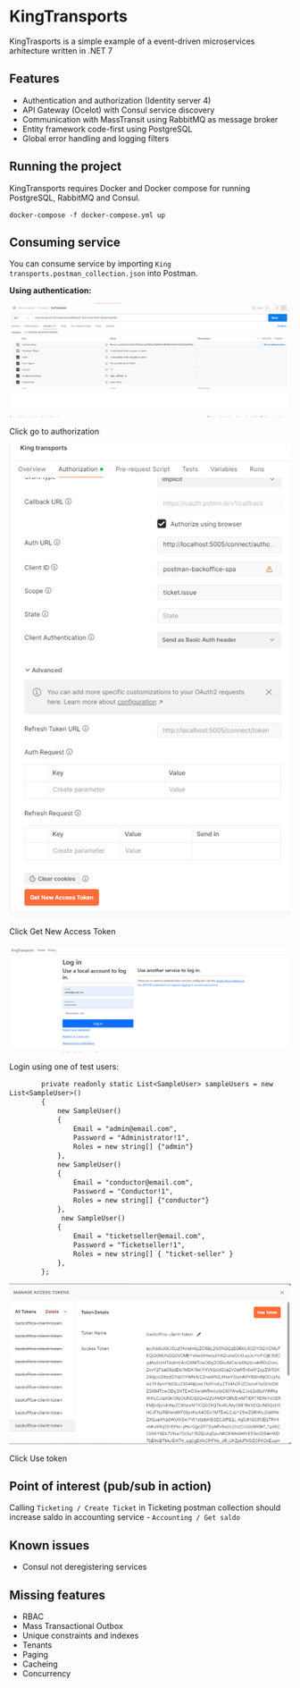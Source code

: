 # KingTransports

KingTrasports is a simple example of a event-driven microservices arhitecture written in .NET 7

## Features

- Authentication and authorization (Identity server 4)
- API Gateway (Ocelot) with Consul service discovery
- Communication with MassTransit using RabbitMQ as message broker
- Entity framework code-first using PostgreSQL
- Global error handling and logging filters

## Running the project

KingTransports requires Docker and Docker compose for running PostgreSQL, RabbitMQ and Consul.

```
docker-compose -f docker-compose.yml up
```

## Consuming service

You can consume service by importing `King transports.postman_collection.json` into Postman.

**Using authentication:**

![alt text](https://github.com/tmedanovic/king-transports/blob/main/Instructions/postman_1.png?raw=true)

Click go to authorization

![alt text](https://github.com/tmedanovic/king-transports/blob/main/Instructions/postaman_2.png?raw=true)

Click Get New Access Token

![alt text](https://github.com/tmedanovic/king-transports/blob/main/Instructions/postman_3.png?raw=true)

Login using one of test users:

```
        private readonly static List<SampleUser> sampleUsers = new List<SampleUser>()
        {
            new SampleUser()
            {
                Email = "admin@email.com",
                Password = "Administrator!1",
                Roles = new string[] {"admin"}
            },
            new SampleUser()
            {
                Email = "conductor@email.com",
                Password = "Conductor!1",
                Roles = new string[] {"conductor"}
            },
             new SampleUser()
            {
                Email = "ticketseller@email.com",
                Password = "Ticketseller!1",
                Roles = new string[] { "ticket-seller" }
            },
        };
```
![alt text](https://github.com/tmedanovic/king-transports/blob/main/Instructions/postman_4.png?raw=true)

Click Use token

## Point of interest (pub/sub in action)

Calling `Ticketing / Create Ticket` in Ticketing postman collection should increase saldo in accounting service - `Accounting / Get saldo`

## Known issues

* Consul not deregistering services

## Missing features

* RBAC
* Mass Transactional Outbox
* Unique constraints and indexes
* Tenants
* Paging
* Cacheing
* Concurrency


